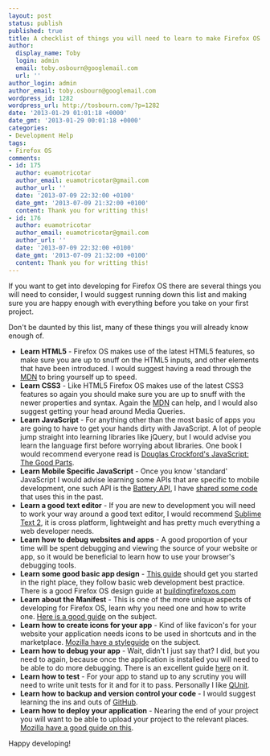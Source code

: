 ```yaml
---
layout: post
status: publish
published: true
title: A checklist of things you will need to learn to make Firefox OS applications
author:
  display_name: Toby
  login: admin
  email: toby.osbourn@googlemail.com
  url: ''
author_login: admin
author_email: toby.osbourn@googlemail.com
wordpress_id: 1282
wordpress_url: http://tosbourn.com/?p=1282
date: '2013-01-29 01:01:18 +0000'
date_gmt: '2013-01-29 00:01:18 +0000'
categories:
- Development Help
tags:
- Firefox OS
comments:
- id: 175
  author: euamotricotar
  author_email: euamotricotar@gmail.com
  author_url: ''
  date: '2013-07-09 22:32:00 +0100'
  date_gmt: '2013-07-09 21:32:00 +0100'
  content: Thank you for writting this!
- id: 176
  author: euamotricotar
  author_email: euamotricotar@gmail.com
  author_url: ''
  date: '2013-07-09 22:32:00 +0100'
  date_gmt: '2013-07-09 21:32:00 +0100'
  content: Thank you for writting this!
---
```

<p>If you want to get into developing for Firefox OS there are several things you will need to consider, I would suggest running down this list and making sure you are happy enough with everything before you take on your first project.</p>
<p>Don't be daunted by this list, many of these things you will already know enough of.</p>
<ul>
<li><strong>Learn HTML5</strong> - Firefox OS makes use of the latest HTML5 features, so make sure you are up to snuff on the HTML5 inputs, and other elements that have been introduced. I would suggest having a read through the <a href="https://developer.mozilla.org/en-US/docs/HTML">MDN</a> to bring yourself up to speed.</li>
<li><strong>Learn CSS3</strong> - Like HTML5 Firefox OS makes use of the latest CSS3 features so again you should make sure you are up to snuff with the newer properties and syntax. Again the <a href="https://developer.mozilla.org/en-US/docs/CSS">MDN</a> can help, and I would also suggest getting your head around Media Queries.</li>
<li><strong>Learn JavaScript</strong> - For anything other than the most basic of apps you are going to have to get your hands dirty with JavaScript. A lot of people jump straight into learning libraries like jQuery, but I would advise you learn the language first before worrying about libraries. One book I would recommend everyone read is <a href="http://www.amazon.co.uk/gp/product/0596517742/ref=as_li_ss_tl?ie=UTF8&amp;camp=1634&amp;creative=19450&amp;creativeASIN=0596517742&amp;linkCode=as2&amp;tag=tosbourn-21">Douglas Crockford's JavaScript: The Good Parts</a>.</li>
<li><strong>Learn Mobile Specific JavaScript</strong> - Once you know 'standard' JavaScript I would advise learning some APIs that are specific to mobile development, one such API is the <a href="https://developer.mozilla.org/en-US/docs/DOM/window.navigator.battery">Battery API</a>, I have <a href="https://github.com/tosbourn/battery-heads-up">shared some code</a> that uses this in the past.</li>
<li><strong>Learn a good text editor</strong> - If you are new to development you will need to work your way around a good text editor, I would recommend <a href="http://www.sublimetext.com/2">Sublime Text 2</a>, it is cross platform, lightweight and has pretty much everything a web developer needs.</li>
<li><strong>Learn how to debug websites and apps</strong> - A good proportion of your time will be spent debugging and viewing the source of your website or app, so it would be beneficial to learn how to use your browser's debugging tools.</li>
<li><strong>Learn some good basic app design</strong> - <a href="https://developer.mozilla.org/en-US/docs/Apps/Tutorials/General/App_design">This guide</a> should get you started in the right place, they follow basic web development best practice. There is a good Firefox OS design guide at <a href="http://buildingfirefoxos.com/">buildingfirefoxos.com</a></li>
<li><strong>Learn about the Manifest</strong> - This is one of the more unique aspects of developing for Firefox OS, learn why you need one and how to write one. <a href="https://developer.mozilla.org/en-US/docs/Apps/Manifest">Here is a good guide</a> on the subject.</li>
<li><strong>Learn how to create icons for your app</strong> - Kind of like favicon's for your website your application needs icons to be used in shortcuts and in the marketplace. <a href="http://www.mozilla.org/en-US/styleguide/products/firefoxos/icons/">Mozilla have a styleguide</a> on the subject.</li>
<li><strong>Learn how to debug your app</strong> - Wait, didn't I just say that? I did, but you need to again, because once the application is installed you will need to be able to do more debugging. There is an excellent guide <a href="https://hacks.mozilla.org/2012/11/hacking-firefox-os/">here</a> on it.</li>
<li><strong>Learn how to test</strong> - For your app to stand up to any scrutiny you will need to write unit tests for it and for it to pass. Personally I like <a href="http://qunitjs.com/">QUnit</a>.</li>
<li><strong>Learn how to backup and version control your code</strong> - I would suggest learning the ins and outs of <a href="http://github.com">GitHub</a>.</li>
<li><strong>Learn how to deploy your application</strong> - Nearing the end of your project you will want to be able to upload your project to the relevant places. <a href="https://developer.mozilla.org/en-US/docs/Apps/Submitting_an_app">Mozilla have a good guide on this</a>.</li>
</ul>
<p>Happy developing!</p>
